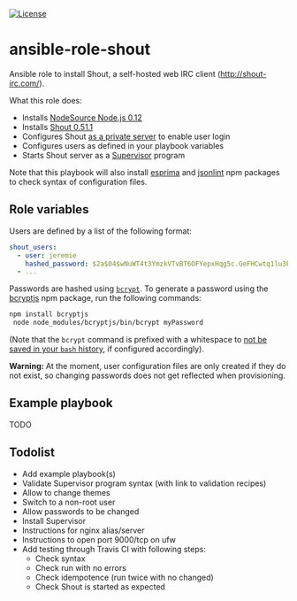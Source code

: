 [![License](https://img.shields.io/badge/license-MIT-blue.svg)](LICENSE)

# ansible-role-shout

Ansible role to install Shout, a self-hosted web IRC client (http://shout-irc.com/).

What this role does:

- Installs [NodeSource Node.js 0.12](https://nodesource.com/blog/nodejs-v012-iojs-and-the-nodesource-linux-repositories)
- Installs [Shout 0.51.1](https://github.com/erming/shout/blob/master/CHANGELOG.md#0511--2015-04-29)
- Configures Shout [as a private server](http://shout-irc.com/docs/server/configuration.html#public) to enable user login
- Configures users as defined in your playbook variables
- Starts Shout server as a [Supervisor](http://supervisord.org/) program

Note that this playbook will also install [esprima](https://www.npmjs.com/package/esprima) and [jsonlint](https://www.npmjs.com/package/jsonlint) npm packages to check syntax of configuration files.

## Role variables

Users are defined by a list of the following format:

```yaml
shout_users:
  - user: jeremie
    hashed_password: $2a$04$wNuWT4t3YmzkVTvBT6OFYepxHqg5c.GeFHCwtq1lu3FAT5/WhURHe
  - ...
```

Passwords are hashed using [`bcrypt`](https://en.wikipedia.org/wiki/Bcrypt). To generate a password using the [bcryptjs](https://www.npmjs.com/package/bcryptjs) npm package, run the following commands:

```bash
npm install bcryptjs
 node node_modules/bcryptjs/bin/bcrypt myPassword
```

(Note that the `bcrypt` command is prefixed with a whitespace to [not be saved in your `bash` history](http://askubuntu.com/a/15929/166928), if configured accordingly).

**Warning:** At the moment, user configuration files are only created if they do not exist, so changing passwords does not get reflected when provisioning.

## Example playbook

TODO

## Todolist

- Add example playbook(s)
- Validate Supervisor program syntax (with link to validation recipes)
- Allow to change themes
- Switch to a non-root user
- Allow passwords to be changed
- Install Supervisor
- Instructions for nginx alias/server
- Instructions to open port 9000/tcp on ufw
- Add testing through Travis CI with following steps:
  - Check syntax
  - Check run with no errors
  - Check idempotence (run twice with no changed)
  - Check Shout is started as expected
